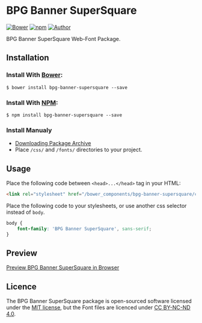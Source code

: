 # BPG Banner SuperSquare

[![Bower](https://img.shields.io/bower/v/bpg-banner-supersquare.svg)](http://bower.io/search/?q=bpg-banner-supersquare)
[![npm](https://img.shields.io/npm/v/bpg-banner-supersquare.svg)](https://www.npmjs.com/package/bpg-banner-supersquare)
[![Author](https://img.shields.io/badge/Font_Author-Besarion_Gugushvili-blue.svg)](https://github.com/web-fonts/bpg-banner-supersquare)

BPG Banner SuperSquare Web-Font Package.

## Installation

### Install With [Bower](http://bower.io):

```
$ bower install bpg-banner-supersquare --save
```

### Install With [NPM](https://www.npmjs.com):

```
$ npm install bpg-banner-supersquare --save
```

### Install Manualy

* [Downloading Package Archive](https://github.com/web-fonts/bpg-banner-supersquare/archive/master.zip)
* Place `/css/` and `/fonts/` directories to your project.

## Usage

Place the following code between `<head>...</head>` tag in your HTML:

```html
<link rel="stylesheet" href="/bower_components/bpg-banner-supersquare/css/bpg-banner-supersquare.css">
```

Place the following code to your stylesheets, or use another css selector instead of `body`.

```css
body {
    font-family: 'BPG Banner SuperSquare', sans-serif;
}
```

## Preview

[Preview BPG Banner SuperSquare in Browser](http://web-fonts.ge/bpg-banner-supersquare)

## Licence

The BPG Banner SuperSquare package is open-sourced software licensed under the [MIT license](http://opensource.org/licenses/MIT), but the Font files are licenced under [CC BY-NC-ND 4.0](http://creativecommons.org/licenses/by-nc-nd/4.0/).